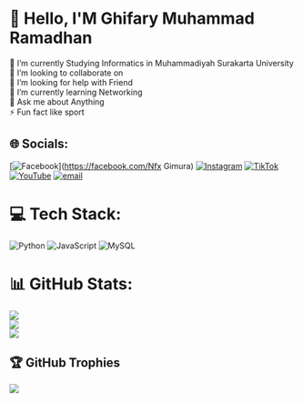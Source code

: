 # 💫 Hello, I'M Ghifary Muhammad Ramadhan
🔭 I’m currently Studying Informatics in Muhammadiyah Surakarta University<br>👯 I’m looking to collaborate on <br>🤝 I’m looking for help with Friend<br>🌱 I’m currently learning Networking<br>💬 Ask me about Anything<br>⚡ Fun fact like sport


## 🌐 Socials:
[![Facebook](https://img.shields.io/badge/Facebook-%231877F2.svg?logo=Facebook&logoColor=white)](https://facebook.com/Nfx Gimura) [![Instagram](https://img.shields.io/badge/Instagram-%23E4405F.svg?logo=Instagram&logoColor=white)](https://instagram.com/ghipry_) [![TikTok](https://img.shields.io/badge/TikTok-%23000000.svg?logo=TikTok&logoColor=white)](https://tiktok.com/@Ghipry_) [![YouTube](https://img.shields.io/badge/YouTube-%23FF0000.svg?logo=YouTube&logoColor=white)](https://youtube.com/@XGymura29) [![email](https://img.shields.io/badge/Email-D14836?logo=gmail&logoColor=white)](mailto:ghifarymuhammad10gmail.com) 

# 💻 Tech Stack:
![Python](https://img.shields.io/badge/python-3670A0?style=for-the-badge&logo=python&logoColor=ffdd54) ![JavaScript](https://img.shields.io/badge/javascript-%23323330.svg?style=for-the-badge&logo=javascript&logoColor=%23F7DF1E) ![MySQL](https://img.shields.io/badge/mysql-4479A1.svg?style=for-the-badge&logo=mysql&logoColor=white)
# 📊 GitHub Stats:
![](https://github-readme-stats.vercel.app/api?username=Ghifary-29&theme=dark&hide_border=false&include_all_commits=true&count_private=false)<br/>
![](https://nirzak-streak-stats.vercel.app/?user=Ghifary-29&theme=dark&hide_border=false)<br/>
![](https://github-readme-stats.vercel.app/api/top-langs/?username=Ghifary-29&theme=dark&hide_border=false&include_all_commits=true&count_private=false&layout=compact)

## 🏆 GitHub Trophies
![](https://github-profile-trophy.vercel.app/?username=Ghifary-29&theme=radical&no-frame=false&no-bg=true&margin-w=4)

<!-- Proudly created with GPRM ( https://gprm.itsvg.in ) -->

